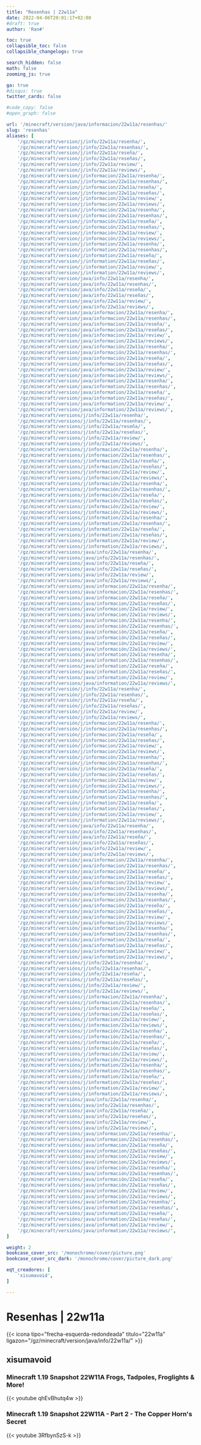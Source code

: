 ```yaml
---
title: "Resenhas | 22w11a"
date: 2022-04-06T20:01:17+02:00
#draft: true
author: 'Ran#'

toc: true
collapsible_toc: false
collapsible_changelogs: true

search_hidden: false
math: false
zooming_js: true

ga: true
#disqus: true
twitter_cards: false

#code_copy: false
#open_graph: false

url: '/minecraft/version/java/informacion/22w11a/resenhas/'
slug: 'resenhas'
aliases: [
    '/gz/minecraft/version/j/info/22w11a/resenha/',
    '/gz/minecraft/version/j/info/22w11a/resenhas/',
    '/gz/minecraft/version/j/info/22w11a/reseña/',
    '/gz/minecraft/version/j/info/22w11a/reseñas/',
    '/gz/minecraft/version/j/info/22w11a/review/',
    '/gz/minecraft/version/j/info/22w11a/reviews/',
    '/gz/minecraft/version/j/informacion/22w11a/resenha/',
    '/gz/minecraft/version/j/informacion/22w11a/resenhas/',
    '/gz/minecraft/version/j/informacion/22w11a/reseña/',
    '/gz/minecraft/version/j/informacion/22w11a/reseñas/',
    '/gz/minecraft/version/j/informacion/22w11a/review/',
    '/gz/minecraft/version/j/informacion/22w11a/reviews/',
    '/gz/minecraft/version/j/información/22w11a/resenha/',
    '/gz/minecraft/version/j/información/22w11a/resenhas/',
    '/gz/minecraft/version/j/información/22w11a/reseña/',
    '/gz/minecraft/version/j/información/22w11a/reseñas/',
    '/gz/minecraft/version/j/información/22w11a/review/',
    '/gz/minecraft/version/j/información/22w11a/reviews/',
    '/gz/minecraft/version/j/information/22w11a/resenha/',
    '/gz/minecraft/version/j/information/22w11a/resenhas/',
    '/gz/minecraft/version/j/information/22w11a/reseña/',
    '/gz/minecraft/version/j/information/22w11a/reseñas/',
    '/gz/minecraft/version/j/information/22w11a/review/',
    '/gz/minecraft/version/j/information/22w11a/reviews/',
    '/gz/minecraft/version/java/info/22w11a/resenha/',
    '/gz/minecraft/version/java/info/22w11a/resenhas/',
    '/gz/minecraft/version/java/info/22w11a/reseña/',
    '/gz/minecraft/version/java/info/22w11a/reseñas/',
    '/gz/minecraft/version/java/info/22w11a/review/',
    '/gz/minecraft/version/java/info/22w11a/reviews/',
    '/gz/minecraft/version/java/informacion/22w11a/resenha/',
    '/gz/minecraft/version/java/informacion/22w11a/resenhas/',
    '/gz/minecraft/version/java/informacion/22w11a/reseña/',
    '/gz/minecraft/version/java/informacion/22w11a/reseñas/',
    '/gz/minecraft/version/java/informacion/22w11a/review/',
    '/gz/minecraft/version/java/informacion/22w11a/reviews/',
    '/gz/minecraft/version/java/información/22w11a/resenha/',
    '/gz/minecraft/version/java/información/22w11a/resenhas/',
    '/gz/minecraft/version/java/información/22w11a/reseña/',
    '/gz/minecraft/version/java/información/22w11a/reseñas/',
    '/gz/minecraft/version/java/información/22w11a/review/',
    '/gz/minecraft/version/java/información/22w11a/reviews/',
    '/gz/minecraft/version/java/information/22w11a/resenha/',
    '/gz/minecraft/version/java/information/22w11a/resenhas/',
    '/gz/minecraft/version/java/information/22w11a/reseña/',
    '/gz/minecraft/version/java/information/22w11a/reseñas/',
    '/gz/minecraft/version/java/information/22w11a/review/',
    '/gz/minecraft/version/java/information/22w11a/reviews/',
    '/gz/minecraft/versions/j/info/22w11a/resenha/',
    '/gz/minecraft/versions/j/info/22w11a/resenhas/',
    '/gz/minecraft/versions/j/info/22w11a/reseña/',
    '/gz/minecraft/versions/j/info/22w11a/reseñas/',
    '/gz/minecraft/versions/j/info/22w11a/review/',
    '/gz/minecraft/versions/j/info/22w11a/reviews/',
    '/gz/minecraft/versions/j/informacion/22w11a/resenha/',
    '/gz/minecraft/versions/j/informacion/22w11a/resenhas/',
    '/gz/minecraft/versions/j/informacion/22w11a/reseña/',
    '/gz/minecraft/versions/j/informacion/22w11a/reseñas/',
    '/gz/minecraft/versions/j/informacion/22w11a/review/',
    '/gz/minecraft/versions/j/informacion/22w11a/reviews/',
    '/gz/minecraft/versions/j/información/22w11a/resenha/',
    '/gz/minecraft/versions/j/información/22w11a/resenhas/',
    '/gz/minecraft/versions/j/información/22w11a/reseña/',
    '/gz/minecraft/versions/j/información/22w11a/reseñas/',
    '/gz/minecraft/versions/j/información/22w11a/review/',
    '/gz/minecraft/versions/j/información/22w11a/reviews/',
    '/gz/minecraft/versions/j/information/22w11a/resenha/',
    '/gz/minecraft/versions/j/information/22w11a/resenhas/',
    '/gz/minecraft/versions/j/information/22w11a/reseña/',
    '/gz/minecraft/versions/j/information/22w11a/reseñas/',
    '/gz/minecraft/versions/j/information/22w11a/review/',
    '/gz/minecraft/versions/j/information/22w11a/reviews/',
    '/gz/minecraft/versions/java/info/22w11a/resenha/',
    '/gz/minecraft/versions/java/info/22w11a/resenhas/',
    '/gz/minecraft/versions/java/info/22w11a/reseña/',
    '/gz/minecraft/versions/java/info/22w11a/reseñas/',
    '/gz/minecraft/versions/java/info/22w11a/review/',
    '/gz/minecraft/versions/java/info/22w11a/reviews/',
    '/gz/minecraft/versions/java/informacion/22w11a/resenha/',
    '/gz/minecraft/versions/java/informacion/22w11a/resenhas/',
    '/gz/minecraft/versions/java/informacion/22w11a/reseña/',
    '/gz/minecraft/versions/java/informacion/22w11a/reseñas/',
    '/gz/minecraft/versions/java/informacion/22w11a/review/',
    '/gz/minecraft/versions/java/informacion/22w11a/reviews/',
    '/gz/minecraft/versions/java/información/22w11a/resenha/',
    '/gz/minecraft/versions/java/información/22w11a/resenhas/',
    '/gz/minecraft/versions/java/información/22w11a/reseña/',
    '/gz/minecraft/versions/java/información/22w11a/reseñas/',
    '/gz/minecraft/versions/java/información/22w11a/review/',
    '/gz/minecraft/versions/java/información/22w11a/reviews/',
    '/gz/minecraft/versions/java/information/22w11a/resenha/',
    '/gz/minecraft/versions/java/information/22w11a/resenhas/',
    '/gz/minecraft/versions/java/information/22w11a/reseña/',
    '/gz/minecraft/versions/java/information/22w11a/reseñas/',
    '/gz/minecraft/versions/java/information/22w11a/review/',
    '/gz/minecraft/versions/java/information/22w11a/reviews/',
    '/gz/minecraft/versión/j/info/22w11a/resenha/',
    '/gz/minecraft/versión/j/info/22w11a/resenhas/',
    '/gz/minecraft/versión/j/info/22w11a/reseña/',
    '/gz/minecraft/versión/j/info/22w11a/reseñas/',
    '/gz/minecraft/versión/j/info/22w11a/review/',
    '/gz/minecraft/versión/j/info/22w11a/reviews/',
    '/gz/minecraft/versión/j/informacion/22w11a/resenha/',
    '/gz/minecraft/versión/j/informacion/22w11a/resenhas/',
    '/gz/minecraft/versión/j/informacion/22w11a/reseña/',
    '/gz/minecraft/versión/j/informacion/22w11a/reseñas/',
    '/gz/minecraft/versión/j/informacion/22w11a/review/',
    '/gz/minecraft/versión/j/informacion/22w11a/reviews/',
    '/gz/minecraft/versión/j/información/22w11a/resenha/',
    '/gz/minecraft/versión/j/información/22w11a/resenhas/',
    '/gz/minecraft/versión/j/información/22w11a/reseña/',
    '/gz/minecraft/versión/j/información/22w11a/reseñas/',
    '/gz/minecraft/versión/j/información/22w11a/review/',
    '/gz/minecraft/versión/j/información/22w11a/reviews/',
    '/gz/minecraft/versión/j/information/22w11a/resenha/',
    '/gz/minecraft/versión/j/information/22w11a/resenhas/',
    '/gz/minecraft/versión/j/information/22w11a/reseña/',
    '/gz/minecraft/versión/j/information/22w11a/reseñas/',
    '/gz/minecraft/versión/j/information/22w11a/review/',
    '/gz/minecraft/versión/j/information/22w11a/reviews/',
    '/gz/minecraft/versión/java/info/22w11a/resenha/',
    '/gz/minecraft/versión/java/info/22w11a/resenhas/',
    '/gz/minecraft/versión/java/info/22w11a/reseña/',
    '/gz/minecraft/versión/java/info/22w11a/reseñas/',
    '/gz/minecraft/versión/java/info/22w11a/review/',
    '/gz/minecraft/versión/java/info/22w11a/reviews/',
    '/gz/minecraft/versión/java/informacion/22w11a/resenha/',
    '/gz/minecraft/versión/java/informacion/22w11a/resenhas/',
    '/gz/minecraft/versión/java/informacion/22w11a/reseña/',
    '/gz/minecraft/versión/java/informacion/22w11a/reseñas/',
    '/gz/minecraft/versión/java/informacion/22w11a/review/',
    '/gz/minecraft/versión/java/informacion/22w11a/reviews/',
    '/gz/minecraft/versión/java/información/22w11a/resenha/',
    '/gz/minecraft/versión/java/información/22w11a/resenhas/',
    '/gz/minecraft/versión/java/información/22w11a/reseña/',
    '/gz/minecraft/versión/java/información/22w11a/reseñas/',
    '/gz/minecraft/versión/java/información/22w11a/review/',
    '/gz/minecraft/versión/java/información/22w11a/reviews/',
    '/gz/minecraft/versión/java/information/22w11a/resenha/',
    '/gz/minecraft/versión/java/information/22w11a/resenhas/',
    '/gz/minecraft/versión/java/information/22w11a/reseña/',
    '/gz/minecraft/versión/java/information/22w11a/reseñas/',
    '/gz/minecraft/versión/java/information/22w11a/review/',
    '/gz/minecraft/versión/java/information/22w11a/reviews/',
    '/gz/minecraft/versións/j/info/22w11a/resenha/',
    '/gz/minecraft/versións/j/info/22w11a/resenhas/',
    '/gz/minecraft/versións/j/info/22w11a/reseña/',
    '/gz/minecraft/versións/j/info/22w11a/reseñas/',
    '/gz/minecraft/versións/j/info/22w11a/review/',
    '/gz/minecraft/versións/j/info/22w11a/reviews/',
    '/gz/minecraft/versións/j/informacion/22w11a/resenha/',
    '/gz/minecraft/versións/j/informacion/22w11a/resenhas/',
    '/gz/minecraft/versións/j/informacion/22w11a/reseña/',
    '/gz/minecraft/versións/j/informacion/22w11a/reseñas/',
    '/gz/minecraft/versións/j/informacion/22w11a/review/',
    '/gz/minecraft/versións/j/informacion/22w11a/reviews/',
    '/gz/minecraft/versións/j/información/22w11a/resenha/',
    '/gz/minecraft/versións/j/información/22w11a/resenhas/',
    '/gz/minecraft/versións/j/información/22w11a/reseña/',
    '/gz/minecraft/versións/j/información/22w11a/reseñas/',
    '/gz/minecraft/versións/j/información/22w11a/review/',
    '/gz/minecraft/versións/j/información/22w11a/reviews/',
    '/gz/minecraft/versións/j/information/22w11a/resenha/',
    '/gz/minecraft/versións/j/information/22w11a/resenhas/',
    '/gz/minecraft/versións/j/information/22w11a/reseña/',
    '/gz/minecraft/versións/j/information/22w11a/reseñas/',
    '/gz/minecraft/versións/j/information/22w11a/review/',
    '/gz/minecraft/versións/j/information/22w11a/reviews/',
    '/gz/minecraft/versións/java/info/22w11a/resenha/',
    '/gz/minecraft/versións/java/info/22w11a/resenhas/',
    '/gz/minecraft/versións/java/info/22w11a/reseña/',
    '/gz/minecraft/versións/java/info/22w11a/reseñas/',
    '/gz/minecraft/versións/java/info/22w11a/review/',
    '/gz/minecraft/versións/java/info/22w11a/reviews/',
    '/gz/minecraft/versións/java/informacion/22w11a/resenha/',
    '/gz/minecraft/versións/java/informacion/22w11a/resenhas/',
    '/gz/minecraft/versións/java/informacion/22w11a/reseña/',
    '/gz/minecraft/versións/java/informacion/22w11a/reseñas/',
    '/gz/minecraft/versións/java/informacion/22w11a/review/',
    '/gz/minecraft/versións/java/informacion/22w11a/reviews/',
    '/gz/minecraft/versións/java/información/22w11a/resenha/',
    '/gz/minecraft/versións/java/información/22w11a/resenhas/',
    '/gz/minecraft/versións/java/información/22w11a/reseña/',
    '/gz/minecraft/versións/java/información/22w11a/reseñas/',
    '/gz/minecraft/versións/java/información/22w11a/review/',
    '/gz/minecraft/versións/java/información/22w11a/reviews/',
    '/gz/minecraft/versións/java/information/22w11a/resenha/',
    '/gz/minecraft/versións/java/information/22w11a/resenhas/',
    '/gz/minecraft/versións/java/information/22w11a/reseña/',
    '/gz/minecraft/versións/java/information/22w11a/reseñas/',
    '/gz/minecraft/versións/java/information/22w11a/review/',
    '/gz/minecraft/versións/java/information/22w11a/reviews/',
]

weight: 2
bookcase_cover_src: '/monochrome/cover/picture.png'
bookcase_cover_src_dark: '/monochrome/cover/picture_dark.png'

eqt_creadores: [
    'xisumavoid',
]

---
```


# Resenhas | 22w11a

{{< icona tipo="frecha-esquerda-redondeada" titulo="22w11a" ligazon="/gz/minecraft/version/java/info/22w11a/" >}}

## xisumavoid
### Minecraft 1.19 Snapshot 22W11A Frogs, Tadpoles, Froglights & More!
{{< youtube qhEvBhutq4w >}}
<!--{{< youtube >}}-->

### Minecraft 1.19 Snapshot 22W11A - Part 2 - The Copper Horn's Secret
{{< youtube 3RfbynSzS-k >}}
<!--{{< youtube >}}-->
